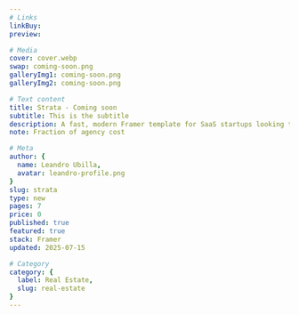 ```yaml
---
# Links
linkBuy:
preview:

# Media
cover: cover.webp
swap: coming-soon.png
galleryImg1: coming-soon.png
galleryImg2: coming-soon.png

# Text content
title: Strata - Coming soon
subtitle: This is the subtitle
description: A fast, modern Framer template for SaaS startups looking to launch with impact.
note: Fraction of agency cost

# Meta
author: {
  name: Leandro Ubilla,
  avatar: leandro-profile.png
}
slug: strata
type: new
pages: 7
price: 0
published: true
featured: true
stack: Framer
updated: 2025-07-15

# Category
category: {
  label: Real Estate,
  slug: real-estate
}
---
```

